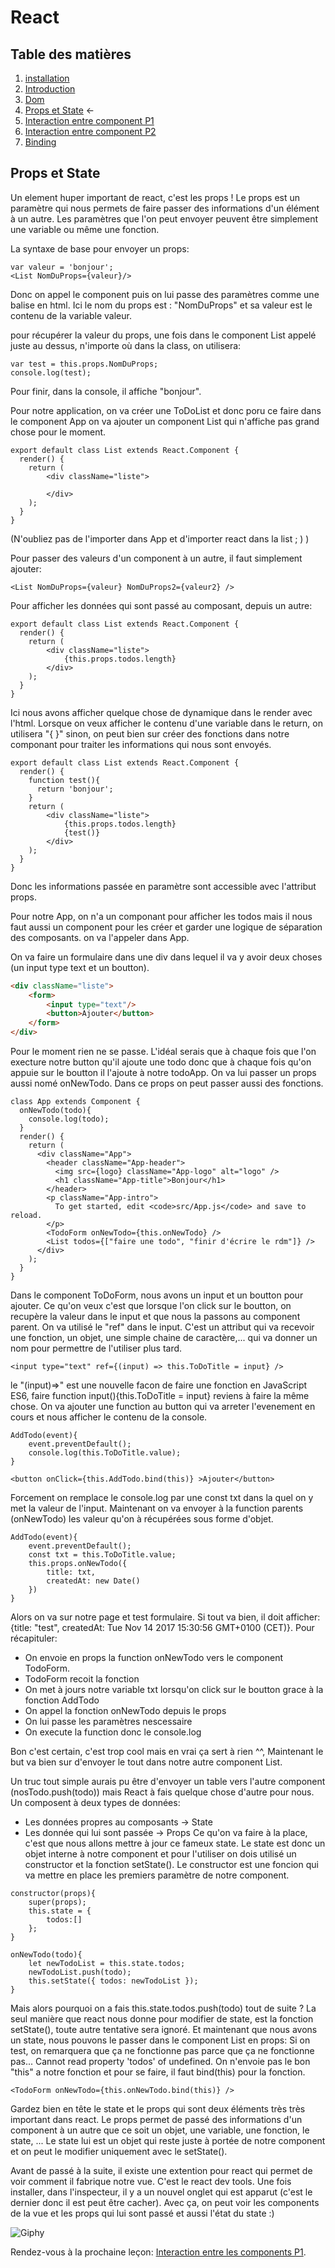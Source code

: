 # React

## Table des matières

1. [installation](./Installation.md)
2. [Introduction](./introduction.md) 
3. [Dom](./Dom.md)
4. [Props et State](./PropsEtState.md) ←
5. [Interaction entre component P1](./InteractionEntreComponentPartie1.md)
6. [Interaction entre component P2](./InteractionEntreComponentPartie2.md)
7. [Binding](./Binding.md)


## Props et State

Un element huper important de react, c'est les props ! Le props est un paramètre qui nous permets de faire passer des informations d'un élément à un autre. Les paramètres que l'on peut envoyer peuvent être simplement une variable ou même une fonction.

La syntaxe de base pour envoyer un props:

```JS
var valeur = 'bonjour';
<List NomDuProps={valeur}/>
```

Donc on appel le component puis on lui passe des paramètres comme une balise en html. Ici le nom du props est : "NomDuProps" et sa valeur est le contenu de la variable valeur.

pour récupérer la valeur du props, une fois dans le component List appelé juste au dessus, n'importe où dans la class, on utilisera:
```JS
var test = this.props.NomDuProps;
console.log(test);
```
Pour finir, dans la console, il affiche "bonjour".

Pour notre application, on va créer une ToDoList et donc poru ce faire dans le component App on va ajouter un component List qui n'affiche pas grand chose pour le moment.

```JS
export default class List extends React.Component {
  render() {
    return (
        <div className="liste">

        </div>
    );
  }
}
```

(N'oubliez pas de l'importer dans App et d'importer react dans la list ; ) )

Pour passer des valeurs d'un component à un autre, il faut simplement ajouter:

```JS
<List NomDuProps={valeur} NomDuProps2={valeur2} />
```
Pour afficher les données qui sont passé au composant, depuis un autre:

```JS
export default class List extends React.Component {
  render() {
    return (
        <div className="liste">
            {this.props.todos.length}
        </div>
    );
  }
}
```

Ici nous avons afficher quelque chose de dynamique dans le render avec l'html. Lorsque on veux afficher le contenu d'une  variable dans le return, on utilisera "{  }" sinon, on peut bien sur créer des fonctions dans notre componant pour traiter les informations qui nous sont envoyés.

```JS
export default class List extends React.Component {
  render() {
    function test(){
      return 'bonjour';
    }
    return (
        <div className="liste">
            {this.props.todos.length}
            {test()}
        </div>
    );
  }
}
```

Donc les informations passée en paramètre sont accessible avec l'attribut props. 

Pour notre App, on n'a un componant pour afficher les todos mais il nous faut aussi un component pour les créer et garder une logique de séparation des composants. on va l'appeler <TodoForm /> dans App.

On va faire un formulaire dans une div dans lequel il va y avoir deux choses (un input type text et un boutton).

```HTML
<div className="liste">
    <form>
        <input type="text"/>
        <button>Ajouter</button>
    </form>
</div>
```

Pour le moment rien ne se passe. L'idéal serais que à chaque fois que l'on execture notre button qu'il ajoute une todo donc que à chaque fois qu'on appuie sur le boutton il l'ajoute à notre todoApp. On va lui passer un props aussi nomé onNewTodo. Dans ce props on peut passer aussi des fonctions.

````JS
class App extends Component {
  onNewTodo(todo){
    console.log(todo);
  }
  render() { 
    return (
      <div className="App">
        <header className="App-header">
          <img src={logo} className="App-logo" alt="logo" />
          <h1 className="App-title">Bonjour</h1>
        </header>
        <p className="App-intro">
          To get started, edit <code>src/App.js</code> and save to reload.
        </p>
        <TodoForm onNewTodo={this.onNewTodo} />
        <List todos={["faire une todo", "finir d'écrire le rdm"]} />
      </div>
    );
  }
}
````

Dans le component ToDoForm, nous avons un input et un boutton pour ajouter. Ce qu'on veux c'est que lorsque l'on click sur le boutton, on recupère la valeur dans le input et que nous la passons au component parent. On va utilisé le "ref" dans le input. C'est un attribut qui va recevoir une fonction, un objet, une simple chaine de caractère,...  qui va donner un nom pour permettre de l'utiliser plus tard.

```JS
<input type="text" ref={(input) => this.ToDoTitle = input} />
```

le "(input)=>" est une nouvelle facon de faire une fonction en JavaScript ES6, faire function input(){this.ToDoTitle = input} reviens à faire la même chose. On va ajouter une function au button qui va arreter l'evenement en cours et nous afficher le contenu de la console.

```JS
AddTodo(event){ 
    event.preventDefault();
    console.log(this.ToDoTitle.value);
}
```

```JS
<button onClick={this.AddTodo.bind(this)} >Ajouter</button>
```

Forcement on remplace le console.log par une const txt dans la quel on y met la valeur de l'input.
Maintenant on va envoyer à la function parents (onNewTodo) les valeur qu'on à récupérées sous forme d'objet.

```JS
AddTodo(event){
    event.preventDefault();
    const txt = this.ToDoTitle.value;
    this.props.onNewTodo({
        title: txt,
        createdAt: new Date()
    })
}
```

Alors on va sur notre page et test formulaire. Si tout va bien, il doit afficher: {title: "test", createdAt: Tue Nov 14 2017 15:30:56 GMT+0100 (CET)}.
Pour récapituler:
- On envoie en props la function onNewTodo vers le component TodoForm.
- TodoForm recoit la fonction
- On met à jours notre variable txt lorsqu'on click sur le boutton grace à la fonction AddTodo
- On appel la fonction onNewTodo depuis le props
- On lui passe les paramètres nescessaire
- On execute la function donc le console.log

Bon c'est certain, c'est trop cool mais en vrai ça sert à rien ^^, Maintenant le but va bien sur d'envoyer le tout dans notre autre component List.

Un truc tout simple aurais pu être d'envoyer un table vers l'autre component (nosTodo.push(todo)) mais React à fais quelque chose d'autre pour nous. Un composent à deux types de données:
- Les données propres au composants -> State
- Les donnée qui lui sont passée -> Props
Ce qu'on va faire à la place, c'est que nous allons mettre à jour ce fameux state.
Le state est donc un objet interne à notre component et pour l'utiliser on dois utilisé un constructor et la fonction setState(). Le constructor est une foncion qui va mettre en place les premiers paramètre de notre component.

```JS
constructor(props){
    super(props);
    this.state = {
        todos:[]
    };
}

onNewTodo(todo){
    let newTodoList = this.state.todos;
    newTodoList.push(todo);
    this.setState({ todos: newTodoList });
}
```
Mais alors pourquoi on a fais this.state.todos.push(todo) tout de suite ? La seul manière que react nous donne pour modifier de state, est la fonction setState(), toute autre tentative sera ignoré. Et maintenant que nous avons un state, nous pouvons le passer dans le component List en props: <List todos={this.state.todos} />
Si on test, on remarquera que ça ne fonctionne pas parce que ça ne fonctionne pas... Cannot read property 'todos' of undefined. On n'envoie pas le bon "this" a notre fonction et pour se faire, il faut bind(this) pour la fonction. 

```JS
<TodoForm onNewTodo={this.onNewTodo.bind(this)} />
```

Gardez bien en tête le state et le props qui sont deux éléments très très important dans react. Le props permet de passé des informations d'un component à un autre que ce soit un objet, une variable, une fonction, le state, ... Le state lui est un objet qui reste juste à portée de notre component et on peut le modifier uniquement avec le setState().

Avant de passé à la suite, il existe une extention pour react qui permet de voir comment il fabrique notre vue. C'est le react dev tools. Une fois installer, dans l'inspecteur, il y a un nouvel onglet qui est apparut (c'est le dernier donc il est peut être cacher). Avec ça, on peut voir les components de la vue et les props qui lui sont passé et aussi l'état du state :)

![Giphy](https://media.giphy.com/media/13CoXDiaCcCoyk/giphy.gif)

Rendez-vous à la prochaine leçon: [Interaction entre les components P1](./InteractionEntreComponentPartie1.md).
